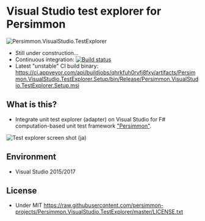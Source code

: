 # Visual Studio test explorer for Persimmon

![Persimmon.VisualStudio.TestExplorer](https://raw.githubusercontent.com/persimmon-projects/Persimmon.VisualStudio.TestExplorer/master/Images/banner.png)

* Still under construction...
* Continuous integration: [![Build status](https://ci.appveyor.com/api/projects/status/yum3a2eybr7s7ven?svg=true)](https://ci.appveyor.com/project/kekyo/persimmon-visualstudio-testexplorer)
* Latest "unstable" CI build binary: https://ci.appveyor.com/api/buildjobs/qhrkfuh0rvfj8fxy/artifacts/Persimmon.VisualStudio.TestExplorer.Setup/bin/Release/Persimmon.VisualStudio.TestExplorer.Setup.msi

## What is this?

* Integrate unit test explorer (adapter) on Visual Studio for F# computation-based unit test framework ["Persimmon"](http://persimmon-projects.github.io/Persimmon/).

![Test explorer screen shot (ja)](https://raw.githubusercontent.com/persimmon-projects/Persimmon.VisualStudio.TestExplorer/master/Images/screenshot_ja.png)

## Environment

* Visual Studio 2015/2017

## License

* Under MIT https://raw.githubusercontent.com/persimmon-projects/Persimmon.VisualStudio.TestExplorer/master/LICENSE.txt
